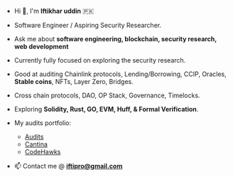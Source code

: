 - Hi 👋, I'm **Iftikhar uddin** 🇵🇰
- Software Engineer / Aspiring Security Researcher.
- Ask me about **software engineering, blockchain, security research, web development**
- Currently fully focused on exploring the security research.
- Good at auditing Chainlink protocols, Lending/Borrowing, CCIP, Oracles, **Stable coins**, NFTs, Layer Zero, Bridges.
- Cross chain protocols, DAO, OP Stack, Governance, Timelocks.
- Exploring **Solidity, Rust, GO, EVM, Huff, & Formal Verification**.
- My audits portfolio:
  - [Audits](https://github.com/iftikharuddin/audit-reports)
  - [Cantina](https://cantina.xyz/u/0xTheBlackPanther)
  - [CodeHawks](https://www.codehawks.com/profile/clnca1ftl0000lf08bfytq099)

- 📫 Contact me @ **iftipro@gmail.com**





